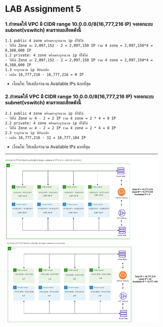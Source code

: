 # **LAB Assignment 5**
### 1.กำหนดให้ VPC มี CIDR range 10.0.0.0/8(16,777,216 IP) จงออกแบบ subnet(vswitch) ตามรายละเอียดดังนี้
    1.1 public 4 zone พร้อมระบุจำนวน ip ที่ใช้ได้
    - ใช้ได้ Zone ละ 2,097,152 - 2 = 2,097,150 IP รวม 4 zone = 2,097,150*4 = 8,388,600 IP
    1.2 private: 4 zone พร้อมระบุจำนวน ip ที่ใช้ได้
    - ใช้ได้ Zone ละ 2,097,152 - 2 = 2,097,150 IP รวม 4 zone = 2,097,150*4 = 8,388,600 IP 
    1.3 ระบุจำนวน ip ที่ยังเหลือ
    - เหลือ 16,777,216 - 16,777,216 = 0 IP
    
* เงื่อนไข: ให้เหลือจำนวน Available IPs น้อยที่สุด

### 2.กำหนดให้ VPC มี CIDR range 10.0.0.0/8(16,777,216 IP) จงออกแบบ subnet(vswitch) ตามรายละเอียดดังนี้
    2.1 public 4 zone พร้อมระบุจำนวน ip ที่ใช้ได้
    - ใช้ได้ Zone ละ 4 - 2 = 2 IP รวม 4 zone = 2 * 4 = 8 IP
    2.2 private: 4 zone พร้อมระบุจำนวน ip ที่ใช้ได้
    - ใช้ได้ Zone ละ 4 - 2 = 2 IP รวม 4 zone = 2 * 4 = 8 IP
    2.3 ระบุจำนวน ip ที่ยังเหลือ
    - เหลือ 16,777,216 - 32 = 16,777,184 IP
* เงื่อนไข: ให้เหลือจำนวน Available IPs มากที่สุด

***  ***
![Alt text](./as-01.pic.drawio.png)